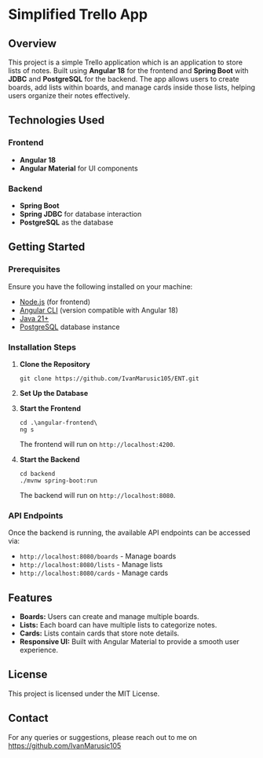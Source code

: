 Simplified Trello App
=========

Overview
--------

This project is a simple Trello application which is an application to store lists of notes. Built using **Angular 18** for the frontend and **Spring Boot** with **JDBC** and **PostgreSQL** for the backend. The app allows users to create boards, add lists within boards, and manage cards inside those lists, helping users organize their notes effectively.

Technologies Used
-----------------

### Frontend

-   **Angular 18**
-   **Angular Material** for UI components

### Backend

-   **Spring Boot**
-   **Spring JDBC** for database interaction
-   **PostgreSQL** as the database

Getting Started
---------------

### Prerequisites

Ensure you have the following installed on your machine:

-   [Node.js](https://nodejs.org/) (for frontend)
-   [Angular CLI](https://angular.io/cli) (version compatible with Angular 18)
-   [Java 21+](https://www.oracle.com/java/technologies/javase/jdk21-archive-downloads.html)
-   [PostgreSQL](https://www.postgresql.org/) database instance

### Installation Steps

1.  **Clone the Repository**

    ```
    git clone https://github.com/IvanMarusic105/ENT.git

    ```

2.  **Set Up the Database**

    
3.  **Start the Frontend**

    ```
    cd .\angular-frontend\
    ng s

    ```

    The frontend will run on `http://localhost:4200`.

4.  **Start the Backend**

    ```
    cd backend
    ./mvnw spring-boot:run

    ```

    The backend will run on `http://localhost:8080`.

### API Endpoints

Once the backend is running, the available API endpoints can be accessed via:

-   `http://localhost:8080/boards` - Manage boards
-   `http://localhost:8080/lists` - Manage lists
-   `http://localhost:8080/cards` - Manage cards

Features
--------

-   **Boards:** Users can create and manage multiple boards.
-   **Lists:** Each board can have multiple lists to categorize notes.
-   **Cards:** Lists contain cards that store note details.
-   **Responsive UI:** Built with Angular Material to provide a smooth user experience.

License
-------

This project is licensed under the MIT License.

Contact
-------

For any queries or suggestions, please reach out to me on https://github.com/IvanMarusic105
